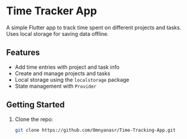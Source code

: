# Time Tracker App

A simple Flutter app to track time spent on different projects and tasks. Uses local storage for saving data offline.

## Features

- Add time entries with project and task info
- Create and manage projects and tasks
- Local storage using the `localstorage` package
- State management with `Provider`

## Getting Started

1. Clone the repo:
   ```bash
   git clone https://github.com/Omnyanasr/Time-Tracking-App.git
